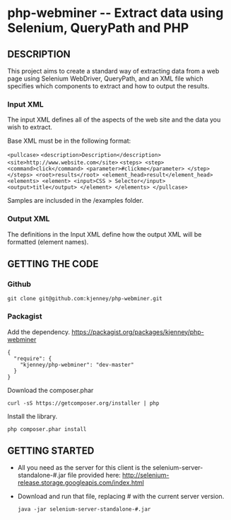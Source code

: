php-webminer -- Extract data using Selenium, QueryPath and PHP
==============================================================

##  DESCRIPTION

This project aims to create a standard way of extracting data from a web page using Selenium WebDriver, QueryPath, and an XML file which specifies which components to extract and how to output the results.

### Input XML
The input XML defines all of the aspects of the web site and the data you wish to extract. 

Base XML must be in the following format:

<?xml version="1.0"?>
`<pullcase>`
`<description>Description</description>`
`<site>http://www.website.com</site>`
`<steps>
<step>
<command>click</command>
<parameter>#clickme</parameter>
</step>
</steps>
<root>results</root>
<element_head>result</element_head>
<elements>
<element>
<input>CSS > Selector</input>
<output>title</output>
</element>
</elements>
</pullcase>`




Samples are inclusded in the /examples folder.

### Output XML
The definitions in the Input XML define how the output XML will be formatted (element names).


##  GETTING THE CODE

### Github
    git clone git@github.com:kjenney/php-webminer.git

### Packagist
Add the dependency. https://packagist.org/packages/kjenney/php-webminer

    {
      "require": {
        "kjenney/php-webminer": "dev-master"
      }
    }
    
Download the composer.phar

    curl -sS https://getcomposer.org/installer | php

Install the library.

    php composer.phar install
        
   

##  GETTING STARTED

*   All you need as the server for this client is the selenium-server-standalone-#.jar file provided here: http://selenium-release.storage.googleapis.com/index.html

*   Download and run that file, replacing # with the current server version.

        java -jar selenium-server-standalone-#.jar
